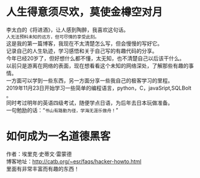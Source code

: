 人生得意须尽欢，莫使金樽空对月
===
  李太白的《将进酒》，让人感到陶醉，我喜欢这句话。<br>
  `人无法预料未知的远方，但可尽情的享受此刻。`<br>
  这是我的第一篇博客，我现在不太清楚怎么写，但会慢慢的写好它。<br>
  记录自己的人生轨迹，学习感悟和关于自己写的有趣代码的分享。<br>
  今年已经20岁了，但好想什么都不懂，太无知，也不清楚自己以后该干什么。<br>
  以前只是游离在网络的表面，现在想看看这个未知的网络深处，了解那些有趣的事情。<br>
  一方面可以学到一些东西，另一方面分享一些我自己的极客学习的里程。<br>
  2019年11月23日开始学习一些简单的编程语言，python，C，javaSript,SQLBolt 。<br>
  同时考过明年的英语四级考试，随便学点日语，为后年去日本玩做准备。<br>
  一句勉励的话：“`书山有路勤为径，学海无涯乐做舟！`”
  
  如何成为一名道德黑客
  ==
  作者：埃里克·史蒂文·雷蒙德<br>
  博客地址：http://catb.org/~esr/faqs/hacker-howto.html<br>
  里面有非常丰富而有趣的东西！
